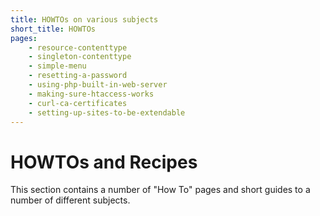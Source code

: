 ```yaml
---
title: HOWTOs on various subjects
short_title: HOWTOs
pages:
    - resource-contenttype
    - singleton-contenttype
    - simple-menu
    - resetting-a-password
    - using-php-built-in-web-server
    - making-sure-htaccess-works
    - curl-ca-certificates
    - setting-up-sites-to-be-extendable
---
```

HOWTOs and Recipes
===================

This section contains a number of "How To" pages and short guides to a number
of different subjects.
